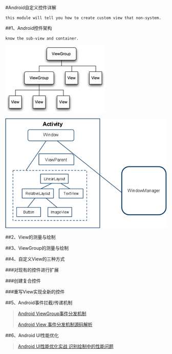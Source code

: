 #Android自定义控件详解

	this module will tell you how to create custom view that non-system.

##1、Android控件架构

	know the sub-view and container.

![image](https://github.com/MondayIsSun/customview/raw/master/screenshots/viewgroup.png)

![image](https://github.com/MondayIsSun/customview/raw/master/screenshots/viewframwork.png)

##2、View的测量与绘制

##3、ViewGroup的测量与绘制

##4、自定义View的三种方式

###对现有的控件进行扩展

###创建复合控件

###重写View实现全新的控件

##5、Android事件拦截/传递机制

>[Android ViewGroup事件分发机制](http://blog.csdn.net/lmj623565791/article/details/39102591)
>
>[Android View 事件分发机制源码解析](http://blog.csdn.net/lmj623565791/article/details/38960443)

##6、Android UI性能优化

>[Android UI性能优化实战 识别绘制中的性能问题](http://blog.csdn.net/lmj623565791/article/details/45556391)
